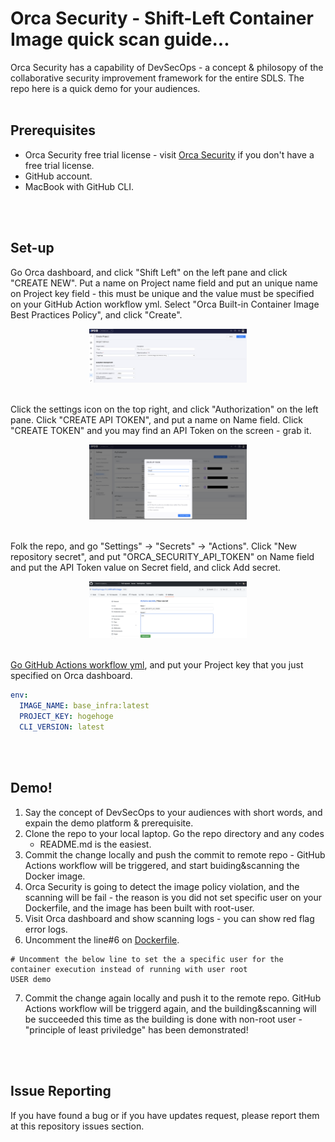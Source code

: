 # Orca Security - Shift-Left Container Image quick scan guide...
Orca Security has a capability of DevSecOps - a concept & philosopy of the
collaborative security improvement framework for the entire SDLS. The repo here
is a quick demo for your audiences.
<br>
<br>


## Prerequisites
- Orca Security free trial license - visit [Orca Security](https://orca.security/lp/cloud-security-risk-assessment/) if you don't have
  a free trial license.
- GitHub account.
- MacBook with GitHub CLI.
<br>
<br>


## Set-up
Go Orca dashboard, and click "Shift Left" on the left pane and click "CREATE NEW". Put a name on Project name field and put an unique name on Project key field - this must be unique and the value must be specified on your GitHub Action workflow yml. Select "Orca Built-in Container Image Best Practices Policy", and click "Create".
<br>
<div align="center">
<img src="./images/2.png" width=50%>
</div>
<br>

Click the settings icon on the top right, and click "Authorization" on the left
pane. Click "CREATE API TOKEN", and put a name on Name field. Click "CREATE
TOKEN" and you may find an API Token on the screen - grab it.
<br>
<div align="center">
<img src="./images/1.png" width=50%>
</div>
<br>

Folk the repo, and go "Settings" -> "Secrets" -> "Actions". Click "New
repository secret", and put "ORCA_SECURITY_API_TOKEN" on Name field and put the
API Token value on Secret field, and click Add secret.
<div align="center">
<img src="./images/3.png" width=50%>
</div>
<br>

[Go GitHub Actions workflow yml](https://github.com/hisashiyamaguchi/shift-left-image/blob/main/.github/workflows/ci-with-imagescan-pipeline.yml), and put your Project key that you just
specified on Orca dashboard.
```yml
env: 
  IMAGE_NAME: base_infra:latest
  PROJECT_KEY: hogehoge
  CLI_VERSION: latest
```

<br>
<br>


## Demo!
1. Say the concept of DevSecOps to your audiences with short words, and expain the
demo platform & prerequisite.
2. Clone the repo to your local laptop. Go the repo directory and any codes
   - README.md is the easiest.
3. Commit the change locally and push the commit to remote repo - GitHub
   Actions workflow will be triggered, and start buiding&scanning the Docker
image.
4. Orca Security is going to detect the image policy violation, and the
   scanning will be fail - the reason is you did not set specific user on your
Dockerfile, and the image has been built with root-user.
5. Visit Orca dashboard and show scanning logs - you can show red flag error
   logs.
6. Uncomment the line#6 on [Dockerfile](https://github.com/hisashiyamaguchi/shift-left-image/blob/main/Dockerfile).
```text
# Uncomment the below line to set the a specific user for the container execution instead of running with user root
USER demo
```
7. Commit the change again locally and push it to the remote repo. GitHub
   Actions workflow will be triggerd again, and the building&scanning will be
succeeded this time as the building is done with non-root user - "principle of
least priviledge" has been demonstrated!
<br>
<br>

## Issue Reporting
If you have found a bug or if you have updates request, please report them at this repository issues section.
